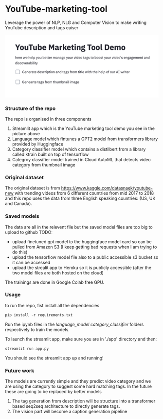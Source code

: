 # YouTube-marketing-tool
 Leverage the power of NLP, NLG and Computer Vision to make writing YouTube description and tags eaiser

![Image of App](./app_pic.png)
### Structure of the repo
The repo is organised in three components
1. Streamlit app which is the YouTube marketing tool demo you see in the picture above
1. Language model which fintunes a GPT2 model from transformers library provided by Huggingface
1. Category classifier model which contains a distilbert from a library called ktrain built on top of tensorflow
1. Categroy classifier model trained in Cloud AutoML that detects video category from thumbnail image

### Original dataset
The original dataset is from https://www.kaggle.com/datasnaek/youtube-new with trending videos from 6 different countries from mid 2017 to 2018 and this repo uses the data from three English speaking countries: (US, UK and Canada).

### Saved models
The data are all in the relevent file but the saved model files are too big to upload to github
TODO:
* upload finetuned gpt model to the huggingface model card so can be pulled from Amazon S3 (I keep getting bad requests when I am trying to do this)
* upload the tensorflow model file also to a public accessible s3 bucket so it can be accessed
* upload the strealit app to Heroku so it is publicly accessible (after the two model files are both hosted on the cloud)

The trainings are done in Google Colab free GPU.

### Usage
to run the repo, fist install all the dependencies
```python
pip install -r requirements.txt
```
Run the ipynb files in the *language_model* *category_classifier* folders respectively to train the models.

To launch the streamlit app, make sure you are in './app' directory and then:
```python
streamlit run app.py
```

You should see the streamlit app up and running!

### Future work
The models are currently simple and they predict video category and we are using the category to suggest some hard matching tags. In the future these are going to be replaced by better models
1. The tag generation from description will be structure into a transformer based seq2seq architecture to directly generate tags.
1. The vision part will become a caption generation pipeline